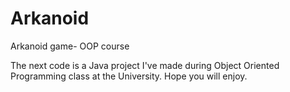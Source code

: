 # Arkanoid
Arkanoid game- OOP course

The next code is a Java project I've made during Object Oriented Programming class at the University. Hope you will enjoy.
